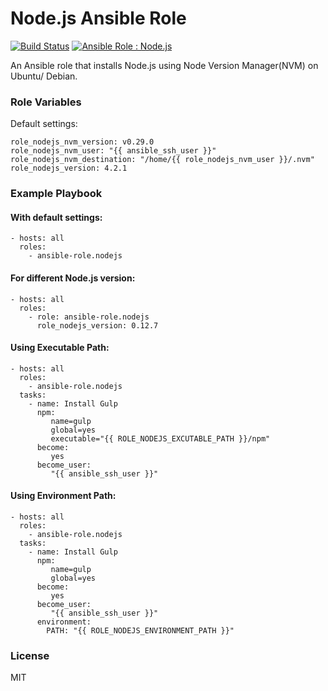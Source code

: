 # Node.js Ansible Role

[![Build Status](https://travis-ci.org/w3aran/ansible-role.nodejs.svg)](https://travis-ci.org/w3aran/ansible-role.nodejs)
[![Ansible Role : Node.js](https://img.shields.io/badge/ansible--galaxy-role-blue.svg)](https://galaxy.ansible.com/detail#/role/6171)

An Ansible role that installs Node.js using Node Version Manager(NVM) on Ubuntu/ Debian.

### Role Variables

Default settings:

```
role_nodejs_nvm_version: v0.29.0
role_nodejs_nvm_user: "{{ ansible_ssh_user }}"
role_nodejs_nvm_destination: "/home/{{ role_nodejs_nvm_user }}/.nvm"
role_nodejs_version: 4.2.1
```

### Example Playbook

#### With default settings:

```
- hosts: all
  roles:
    - ansible-role.nodejs
```

#### For different Node.js version:

```
- hosts: all
  roles:
    - role: ansible-role.nodejs
      role_nodejs_version: 0.12.7
```

#### Using Executable Path:

```
- hosts: all
  roles:
    - ansible-role.nodejs
  tasks:
    - name: Install Gulp
      npm:
         name=gulp
         global=yes
         executable="{{ ROLE_NODEJS_EXCUTABLE_PATH }}/npm"
      become:
         yes
      become_user:
         "{{ ansible_ssh_user }}"
```

#### Using Environment Path:

```
- hosts: all
  roles:
    - ansible-role.nodejs
  tasks:
    - name: Install Gulp
      npm:
         name=gulp
         global=yes
      become:
         yes
      become_user:
         "{{ ansible_ssh_user }}"
      environment:
        PATH: "{{ ROLE_NODEJS_ENVIRONMENT_PATH }}"
```

### License

MIT
